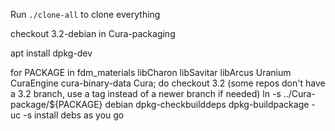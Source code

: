 Run `./clone-all` to clone everything

checkout 3.2-debian in Cura-packaging

apt install dpkg-dev

for PACKAGE in fdm_materials libCharon libSavitar libArcus Uranium CuraEngine cura-binary-data Cura; do
    checkout 3.2 (some repos don't have a 3.2 branch, use a tag instead of a newer branch if needed)
    ln -s ../Cura-package/${PACKAGE} debian
    dpkg-checkbuilddeps
    dpkg-buildpackage -uc -s
    install debs as you go
